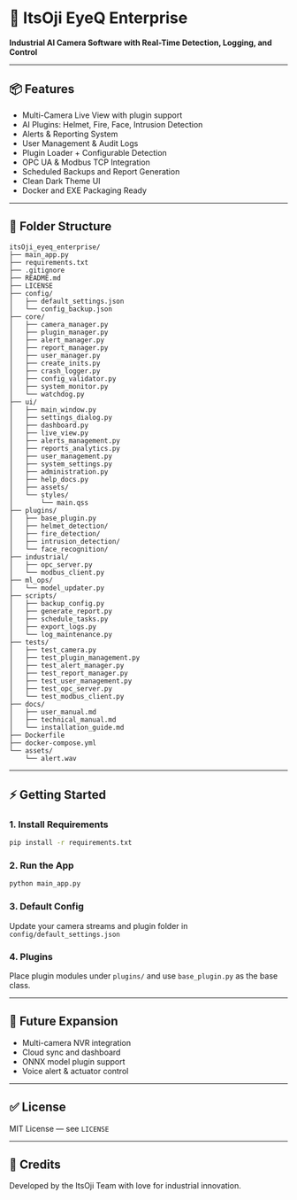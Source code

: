 # 🧠 ItsOji EyeQ Enterprise

**Industrial AI Camera Software with Real-Time Detection, Logging, and Control**

---

## 📦 Features

* Multi-Camera Live View with plugin support
* AI Plugins: Helmet, Fire, Face, Intrusion Detection
* Alerts & Reporting System
* User Management & Audit Logs
* Plugin Loader + Configurable Detection
* OPC UA & Modbus TCP Integration
* Scheduled Backups and Report Generation
* Clean Dark Theme UI
* Docker and EXE Packaging Ready

---

## 💽 Folder Structure

```
itsOji_eyeq_enterprise/
├── main_app.py
├── requirements.txt
├── .gitignore
├── README.md
├── LICENSE
├── config/
│   ├── default_settings.json
│   └── config_backup.json
├── core/
│   ├── camera_manager.py
│   ├── plugin_manager.py
│   ├── alert_manager.py
│   ├── report_manager.py
│   ├── user_manager.py
│   ├── create_inits.py
│   ├── crash_logger.py
│   ├── config_validator.py
│   ├── system_monitor.py
│   └── watchdog.py
├── ui/
│   ├── main_window.py
│   ├── settings_dialog.py
│   ├── dashboard.py
│   ├── live_view.py
│   ├── alerts_management.py
│   ├── reports_analytics.py
│   ├── user_management.py
│   ├── system_settings.py
│   ├── administration.py
│   ├── help_docs.py
│   ├── assets/
│   └── styles/
│       └── main.qss
├── plugins/
│   ├── base_plugin.py
│   ├── helmet_detection/
│   ├── fire_detection/
│   ├── intrusion_detection/
│   └── face_recognition/
├── industrial/
│   ├── opc_server.py
│   └── modbus_client.py
├── ml_ops/
│   └── model_updater.py
├── scripts/
│   ├── backup_config.py
│   ├── generate_report.py
│   ├── schedule_tasks.py
│   ├── export_logs.py
│   └── log_maintenance.py
├── tests/
│   ├── test_camera.py
│   ├── test_plugin_management.py
│   ├── test_alert_manager.py
│   ├── test_report_manager.py
│   ├── test_user_management.py
│   ├── test_opc_server.py
│   └── test_modbus_client.py
├── docs/
│   ├── user_manual.md
│   ├── technical_manual.md
│   └── installation_guide.md
├── Dockerfile
├── docker-compose.yml
└── assets/
    └── alert.wav
```

---

## ⚡ Getting Started

### 1. Install Requirements

```bash
pip install -r requirements.txt
```

### 2. Run the App

```bash
python main_app.py
```

### 3. Default Config

Update your camera streams and plugin folder in `config/default_settings.json`

### 4. Plugins

Place plugin modules under `plugins/` and use `base_plugin.py` as the base class.

---

## 🧱 Future Expansion

* Multi-camera NVR integration
* Cloud sync and dashboard
* ONNX model plugin support
* Voice alert & actuator control

---

## ✅ License

MIT License — see `LICENSE`

---

## 🌟 Credits

Developed by the ItsOji Team with love for industrial innovation.
